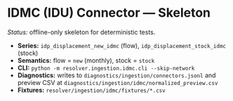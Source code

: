# IDMC (IDU) Connector — Skeleton

*Status:* offline-only skeleton for deterministic tests.

- **Series:** `idp_displacement_new_idmc` (flow), `idp_displacement_stock_idmc` (stock)
- **Semantics:** flow = `new` (monthly), stock = `stock`
- **CLI:** `python -m resolver.ingestion.idmc.cli --skip-network`
- **Diagnostics:** writes to `diagnostics/ingestion/connectors.jsonl` and preview CSV at `diagnostics/ingestion/idmc/normalized_preview.csv`
- **Fixtures:** `resolver/ingestion/idmc/fixtures/*.csv`
